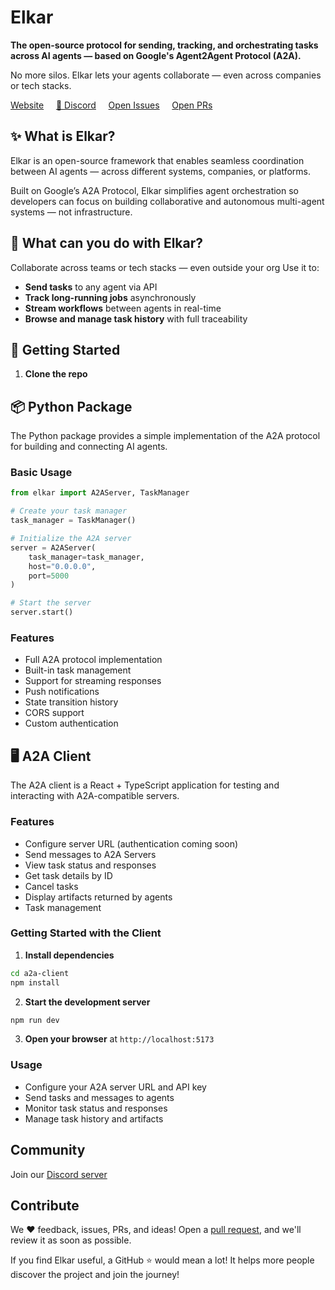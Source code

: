 # Elkar

**The open-source protocol for sending, tracking, and orchestrating tasks across AI agents  — based on Google's Agent2Agent Protocol (A2A).**


No more silos. Elkar lets your agents collaborate — even across companies or tech stacks.

[Website](http://elkar.co) &nbsp;&nbsp;&nbsp; [💬 Discord](https://discord.gg/f5Znhcvm) &nbsp;&nbsp;&nbsp; [Open Issues](https://github.com/elkar-ai/elkar/issues) &nbsp;&nbsp;&nbsp; [Open PRs](https://github.com/elkar-ai/elkar/pulls)

## ✨ What is Elkar?

Elkar is an open-source framework that enables seamless coordination between AI agents — across different systems, companies, or platforms.

Built on Google’s A2A Protocol, Elkar simplifies agent orchestration so developers can focus on building collaborative and autonomous multi-agent systems — not infrastructure.

## 🔧 What can you do with Elkar?
Collaborate across teams or tech stacks — even outside your org
Use it to:
- **Send tasks** to any agent via API
- **Track long-running jobs** asynchronously
- **Stream workflows** between agents in real-time
- **Browse and manage task history** with full traceability

## 🧪 Getting Started

1. **Clone the repo**

## 📦 Python Package

The  Python package provides a simple implementation of the A2A protocol for building and connecting AI agents.



### Basic Usage

```python
from elkar import A2AServer, TaskManager

# Create your task manager
task_manager = TaskManager()

# Initialize the A2A server
server = A2AServer(
    task_manager=task_manager,
    host="0.0.0.0",
    port=5000
)

# Start the server
server.start()
```

### Features
- Full A2A protocol implementation
- Built-in task management
- Support for streaming responses
- Push notifications
- State transition history
- CORS support
- Custom authentication

## 🖥️ A2A Client

The A2A client is a React + TypeScript application for testing and interacting with A2A-compatible servers.

### Features
- Configure server URL (authentication coming soon)
- Send messages to A2A Servers
- View task status and responses
- Get task details by ID
- Cancel tasks
- Display artifacts returned by agents
- Task management

### Getting Started with the Client

1. **Install dependencies**
```bash
cd a2a-client
npm install
```

2. **Start the development server**
```bash
npm run dev
```

3. **Open your browser** at `http://localhost:5173`

### Usage
- Configure your A2A server URL and API key
- Send tasks and messages to agents
- Monitor task status and responses
- Manage task history and artifacts

## Community
Join our [Discord server](https://discord.gg/f5Znhcvm)

## Contribute
We ❤️ feedback, issues, PRs, and ideas!
Open a [pull request](https://github.com/elkar-ai/elkar/pulls), and we'll review it as soon as possible.

If you find Elkar useful, a GitHub ⭐️ would mean a lot!
It helps more people discover the project and join the journey! 


